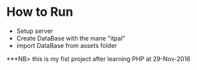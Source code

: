 # How to Run
* Setup server
* Create DataBase with the mane "itpal"
* import DataBase from assets folder

***NB> this is my fist project after learning PHP at 29-Nov-2016
